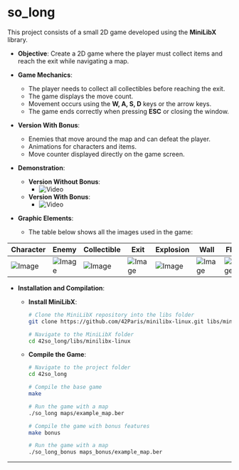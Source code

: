 # so_long

This project consists of a small 2D game developed using the **MiniLibX** library.

- **Objective**: Create a 2D game where the player must collect items and reach the exit while navigating a map.
- **Game Mechanics**:
  - The player needs to collect all collectibles before reaching the exit.
  - The game displays the move count.
  - Movement occurs using the **W, A, S, D** keys or the arrow keys.
  - The game ends correctly when pressing **ESC** or closing the window.
- **Version With Bonus**:
  - Enemies that move around the map and can defeat the player.
  - Animations for characters and items.
  - Move counter displayed directly on the game screen.

- **Demonstration**:
  - **Version Without Bonus**:
    - ![Video](#)
  - **Version With Bonus**:
    - ![Video](#)

- **Graphic Elements**:
  - The table below shows all the images used in the game:

<div align="center">

  | Character | Enemy | Collectible | Exit | Explosion | Wall | Floor |
  |-----------|-------|-------------|------|-----------|------|-------|
  | ![Image](https://github.com/user-attachments/assets/337a5a60-af49-4a24-8bf2-7c9722c56791) | ![Image](https://github.com/user-attachments/assets/4b118944-a70c-4e5a-90f4-62b12fbc772a) | ![Image](https://github.com/user-attachments/assets/88f1dfe9-4676-4622-b52b-f127a3eecb46) | ![Image](https://github.com/user-attachments/assets/a61be625-d8ad-4dff-9f01-f454aa648dfa) | ![Image](https://github.com/user-attachments/assets/684743c0-6ce3-4954-a14e-0d28add3db4a) | ![Image](https://github.com/user-attachments/assets/eba7d8e0-17ff-458b-9bfb-64d2ed364e99) | ![Image](https://github.com/user-attachments/assets/4ec4d4e8-ea92-4201-b541-005adfc996be) |

</div>

- **Installation and Compilation**:
  - **Install MiniLibX**:
    ```bash
    # Clone the MiniLibX repository into the libs folder
    git clone https://github.com/42Paris/minilibx-linux.git libs/minilibx-linux

    # Navigate to the MiniLibX folder
    cd 42so_long/libs/minilibx-linux
    ```

  - **Compile the Game**:
    ```bash
    # Navigate to the project folder
    cd 42so_long

    # Compile the base game
    make

    # Run the game with a map
    ./so_long maps/example_map.ber

    # Compile the game with bonus features
    make bonus

    # Run the game with a map
    ./so_long_bonus maps_bonus/example_map.ber
    ```

---

